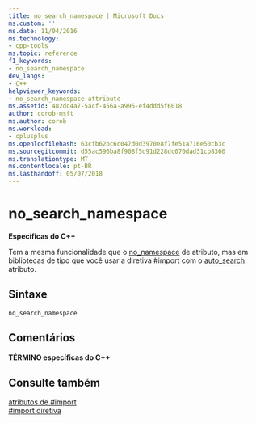 ```yaml
---
title: no_search_namespace | Microsoft Docs
ms.custom: ''
ms.date: 11/04/2016
ms.technology:
- cpp-tools
ms.topic: reference
f1_keywords:
- no_search_namespace
dev_langs:
- C++
helpviewer_keywords:
- no_search_namespace attribute
ms.assetid: 482dc4a7-5acf-456a-a995-ef4ddd5f6018
author: corob-msft
ms.author: corob
ms.workload:
- cplusplus
ms.openlocfilehash: 63cfb62bc6c047d0d3970e8f7fe51a716e50cb3c
ms.sourcegitcommit: d55ac596ba8f908f5d91d228dc070dad31cb8360
ms.translationtype: MT
ms.contentlocale: pt-BR
ms.lasthandoff: 05/07/2018
---
```

# <a name="nosearchnamespace"></a>no_search_namespace
**Específicas do C++**  
  
 Tem a mesma funcionalidade que o [no_namespace](../preprocessor/no-namespace.md) de atributo, mas em bibliotecas de tipo que você usar a diretiva #import com o [auto_search](../preprocessor/auto-search.md) atributo.  
  
## <a name="syntax"></a>Sintaxe  
  
```  
no_search_namespace  
```  
  
## <a name="remarks"></a>Comentários  
 **TÉRMINO específicas do C++**  
  
## <a name="see-also"></a>Consulte também  
 [atributos de #import](../preprocessor/hash-import-attributes-cpp.md)   
 [#import diretiva](../preprocessor/hash-import-directive-cpp.md)